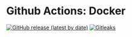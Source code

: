 # Github Actions: Docker

[![GitHub release (latest by date)](https://img.shields.io/github/v/release/eeveebank/github-actions-docker)](https://github.com/eeveebank/github-actions-docker/releases)
[![Gitleaks](https://github.com/eeveebank/github-actions-docker/actions/workflows/gitleaks.yml/badge.svg)](https://github.com/eeveebank/github-actions-docker/actions/workflows/gitleaks.yml)
